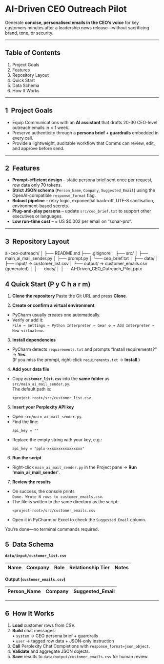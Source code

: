# AI-Driven CEO Outreach Pilot

Generate **concise, personalised emails in the CEO’s voice** for key customers minutes after a leadership news release—without sacrificing brand, tone, or security.

---

## Table of Contents
1. Project Goals  
2. Features  
3. Repository Layout  
4. Quick Start  
5. Data Schema  
6. How It Works  

---

## 1 Project Goals
* Equip Communications with an **AI assistant** that drafts 20-30 CEO-level outreach emails in < 1 week.  
* Preserve authenticity through a **persona brief + guardrails** embedded in every call.  
* Provide a lightweight, auditable workflow that Comms can review, edit, and approve before send.

---

## 2 Features
* **Prompt-efficient design** – static persona brief sent once per request, row data only 70 tokens.  
* **Strict JSON schema** (`Person_Name`, `Company`, `Suggested_Email`) using the OpenAI-compatible `response_format` flag.  
* **Robust pipeline** – retry logic, exponential back-off, UTF-8 sanitisation, environment-based secrets.  
* **Plug-and-play persona** – update `src/ceo_brief.txt` to support other executives or languages.  
* **Low run-time cost** – ≈ US $0.002 per email on “sonar-pro”.

---

## 3 Repository Layout
ai-ceo-outreach/
│
├── README.md
├── .gitignore
│
├── src/
│ ├── main_ai_mail_sender.py
│ ├── prompt.py
│ └── ceo_brief.txt
│
├── data/
│ ├── input/ → customer_list.csv
│ └── output/ → customer_emails.csv (generated)
│
├── docs/
│ ├── AI-Driven_CEO_Outreach_Pilot.pptx

## 4 Quick Start (P y C h a r m)

1. **Clone the repository**
Paste the Git URL and press **Clone**.

2. **Create or confirm a virtual environment**
* PyCharm usually creates one automatically.  
* Verify or add it:  
  `File → Settings → Python Interpreter → Gear ⚙ → Add Interpreter → New virtualenv`.

3. **Install dependencies**
* PyCharm detects `requirements.txt` and prompts “Install requirements?” → **Yes**.  
  (If you miss the prompt, right-click `requirements.txt` → **Install**.)

4. **Add your data file**
* Copy **`customer_list.csv`** into the **same folder** as `src/main_ai_mail_sender.py`.  
  The default path is:
  ```
  <project-root>/src/customer_list.csv
  ```

5. **Insert your Perplexity API key**
* Open `src/main_ai_mail_sender.py`.  
* Find the line:
  ```
  api_key = ""
  ```
* Replace the empty string with your key, e.g.:
  ```
  api_key = "pplx-xxxxxxxxxxxxxxxx"
  ```

6. **Run the script**
* Right-click `main_ai_mail_sender.py` in the Project pane → **Run 'main_ai_mail_sender'**.

7. **Review the results**
* On success, the console prints  
  `Done. Wrote N rows to customer_emails.csv`.  
* The file is written to the same directory as the script:
  ```
  <project-root>/src/customer_emails.csv
  ```
* Open it in PyCharm or Excel to check the `Suggested_Email` column.

You’re done—no terminal commands required.

## 5 Data Schema

**`data/input/customer_list.csv`**

| Name | Company | Role | Relationship Tier | Notes |
|------|---------|------|-------------------|-------|

**Output (`customer_emails.csv`)**

| Person_Name | Company | Suggested_Email |
|-------------|---------|-----------------|

---

## 6 How It Works
1. **Load** customer rows from CSV.  
2. **Build** chat messages:  
   • `system` → CEO persona brief + guardrails  
   • `user`   → tagged row data + JSON-only instruction  
3. **Call** Perplexity Chat Completions with `response_format=json_object`.  
4. **Validate** and aggregate JSON objects.  
5. **Save** results to `data/output/customer_emails.csv` for human review.
